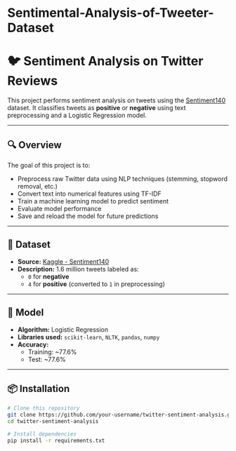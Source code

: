 # Sentimental-Analysis-of-Tweeter-Dataset
# 🐦 Sentiment Analysis on Twitter Reviews

This project performs sentiment analysis on tweets using the [Sentiment140](https://www.kaggle.com/datasets/kazanova/sentiment140) dataset. It classifies tweets as **positive** or **negative** using text preprocessing and a Logistic Regression model.

---

## 🔍 Overview

The goal of this project is to:
- Preprocess raw Twitter data using NLP techniques (stemming, stopword removal, etc.)
- Convert text into numerical features using TF-IDF
- Train a machine learning model to predict sentiment
- Evaluate model performance
- Save and reload the model for future predictions

---

## 📁 Dataset

- **Source:** [Kaggle - Sentiment140](https://www.kaggle.com/datasets/kazanova/sentiment140)
- **Description:** 1.6 million tweets labeled as:
  - `0` for **negative**
  - `4` for **positive** (converted to `1` in preprocessing)

---

## 🧠 Model

- **Algorithm:** Logistic Regression
- **Libraries used:** `scikit-learn`, `NLTK`, `pandas`, `numpy`
- **Accuracy:**
  - Training: ~77.6%
  - Test: ~77.6%

---

## 📦 Installation

```bash
# Clone this repository
git clone https://github.com/your-username/twitter-sentiment-analysis.git
cd twitter-sentiment-analysis

# Install dependencies
pip install -r requirements.txt
